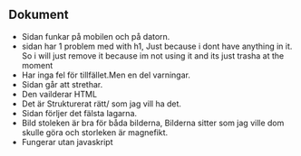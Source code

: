 ## Dokument

* Sidan funkar på mobilen och på datorn.
* sidan har 1 problem med with h1, Just because i dont have anything in it. So i will just remove it because im not using it and its just trasha at the moment
* Har inga fel för tillfället.Men en del varningar.
* Sidan går att strethar.
* Den vailderar HTML
* Det är Strukturerat rätt/ som jag vill ha det.
* Sidan förljer det fälsta lagarna.
* Bild stoleken är bra för båda bilderna, Bilderna sitter som jag ville dom skulle göra och storleken är magnefikt.
* Fungerar utan javaskript

